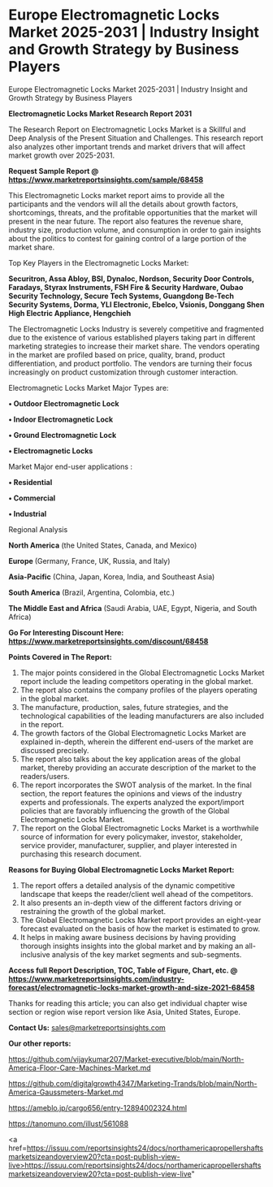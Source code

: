 # Europe Electromagnetic Locks Market 2025-2031 | Industry Insight and Growth Strategy by Business Players
 Europe Electromagnetic Locks Market 2025-2031 | Industry Insight and Growth Strategy by Business Players

<strong>Electromagnetic Locks Market Research Report 2031</strong>

The Research Report on Electromagnetic Locks Market is a Skillful and Deep Analysis of the Present Situation and Challenges. This research report also analyzes other important trends and market drivers that will affect market growth over 2025-2031.

<strong>Request Sample Report @ <a href=https://www.marketreportsinsights.com/sample/68458>https://www.marketreportsinsights.com/sample/68458</a></strong>

This Electromagnetic Locks market report aims to provide all the participants and the vendors will all the details about growth factors, shortcomings, threats, and the profitable opportunities that the market will present in the near future. The report also features the revenue share, industry size, production volume, and consumption in order to gain insights about the politics to contest for gaining control of a large portion of the market share.

Top Key Players in the Electromagnetic Locks Market:

<strong>Securitron, Assa Abloy, BSI, Dynaloc, Nordson, Security Door Controls, Faradays, Styrax Instruments, FSH Fire & Security Hardware, Oubao Security Technology, Secure Tech Systems, Guangdong Be-Tech Security Systems, Dorma, YLI Electronic, Ebelco, Vsionis, Donggang Shen High Electric Appliance, Hengchieh</strong>

The Electromagnetic Locks Industry is severely competitive and fragmented due to the existence of various established players taking part in different marketing strategies to increase their market share. The vendors operating in the market are profiled based on price, quality, brand, product differentiation, and product portfolio. The vendors are turning their focus increasingly on product customization through customer interaction.

Electromagnetic Locks Market Major Types are:

<strong>• Outdoor Electromagnetic Lock

• Indoor Electromagnetic Lock

• Ground Electromagnetic Lock

• Electromagnetic Locks</strong>

Market Major end-user applications :

<strong>• Residential

• Commercial

• Industrial</strong>

Regional Analysis

</u><strong><b>North America</b></strong> (the United States, Canada, and Mexico)

<strong><b>Europe </b></strong>(Germany, France, UK, Russia, and Italy)

<strong><b>Asia-Pacific</b></strong> (China, Japan, Korea, India, and Southeast Asia)

<strong><b>South America</b></strong> (Brazil, Argentina, Colombia, etc.)

<strong><b>The Middle East and Africa</b></strong> (Saudi Arabia, UAE, Egypt, Nigeria, and South Africa)

<strong>Go For Interesting Discount Here: <a href=https://www.marketreportsinsights.com/discount/68458>https://www.marketreportsinsights.com/discount/68458</a></strong>

<strong>Points Covered in The Report:</strong>
<ol>
  <li>The major points considered in the Global Electromagnetic Locks Market report include the leading competitors operating in the global market.</li>
  <li>The report also contains the company profiles of the players operating in the global market.</li>
  <li>The manufacture, production, sales, future strategies, and the technological capabilities of the leading manufacturers are also included in the report.</li>
  <li>The growth factors of the Global Electromagnetic Locks Market are explained in-depth, wherein the different end-users of the market are discussed precisely.</li>
  <li>The report also talks about the key application areas of the global market, thereby providing an accurate description of the market to the readers/users.</li>
  <li>The report incorporates the SWOT analysis of the market. In the final section, the report features the opinions and views of the industry experts and professionals. The experts analyzed the export/import policies that are favorably influencing the growth of the Global Electromagnetic Locks Market.</li>
  <li>The report on the Global Electromagnetic Locks Market is a worthwhile source of information for every policymaker, investor, stakeholder, service provider, manufacturer, supplier, and player interested in purchasing this research document.</li>
</ol>
<strong>Reasons for Buying Global Electromagnetic Locks Market Report:</strong>

<ol>
  <li>The report offers a detailed analysis of the dynamic competitive landscape that keeps the reader/client well ahead of the competitors.</li>
  <li>It also presents an in-depth view of the different factors driving or restraining the growth of the global market.</li>
  <li>The Global Electromagnetic Locks Market report provides an eight-year forecast evaluated on the basis of how the market is estimated to grow.</li>
  <li>It helps in making aware business decisions by having providing thorough insights insights into the global market and by making an all-inclusive analysis of the key market segments and sub-segments.</li>
</ol>
<strong>Access full Report Description, TOC, Table of Figure, Chart, etc. @ <a href=https://www.marketreportsinsights.com/industry-forecast/electromagnetic-locks-market-growth-and-size-2021-68458>https://www.marketreportsinsights.com/industry-forecast/electromagnetic-locks-market-growth-and-size-2021-68458</a></strong>


Thanks for reading this article; you can also get individual chapter wise section or region wise report version like Asia, United States, Europe.

<strong>Contact Us:</strong>
sales@marketreportsinsights.com

<strong>Our other reports:</strong>

<a href=https://github.com/vijaykumar207/Market-executive/blob/main/North-America-Floor-Care-Machines-Market.md>https://github.com/vijaykumar207/Market-executive/blob/main/North-America-Floor-Care-Machines-Market.md</a>

<a href=https://github.com/digitalgrowth4347/Marketing-Trands/blob/main/North-America-Gaussmeters-Market.md>https://github.com/digitalgrowth4347/Marketing-Trands/blob/main/North-America-Gaussmeters-Market.md</a>

<a href=https://ameblo.jp/cargo656/entry-12894002324.html>https://ameblo.jp/cargo656/entry-12894002324.html</a>

<a href=https://tanomuno.com/illust/561088>https://tanomuno.com/illust/561088</a>

<a href=https://issuu.com/reportsinsights24/docs/northamericapropellershaftsmarketsizeandoverview20?cta=post-publish-view-live>https://issuu.com/reportsinsights24/docs/northamericapropellershaftsmarketsizeandoverview20?cta=post-publish-view-live</a>"

